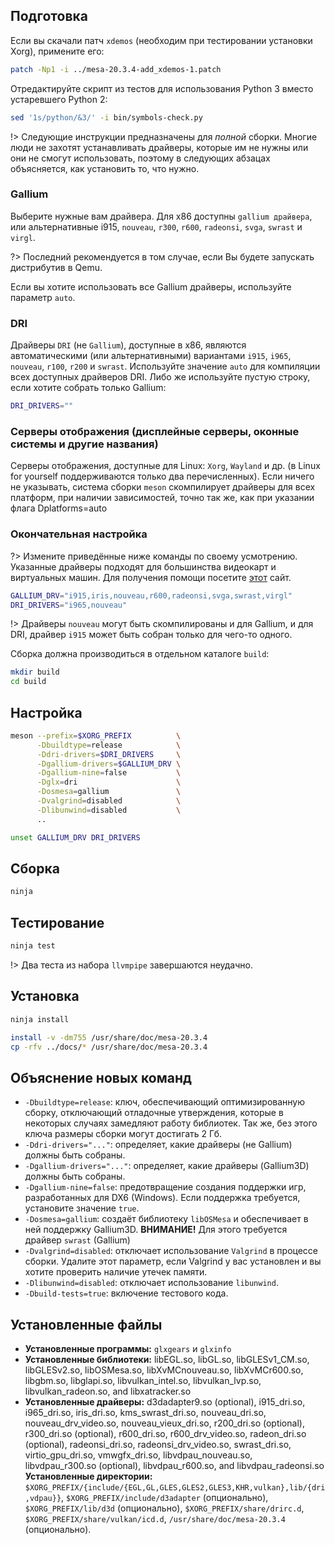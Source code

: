 <package-info :package="package" showsbu2></package-info>

<script>
		new Vue({
		el: '#main',
		data: { package: {} },
		mounted: function () {
				this.getPackage('mesa');
		},
		methods: {
			getPackage: function(name) {
					getPackage(name)
					.then(response => this.package = response);
			},
		}
  })
</script>

## Подготовка

Если вы скачали патч `xdemos` (необходим при тестировании установки Xorg), примените его:

```bash
patch -Np1 -i ../mesa-20.3.4-add_xdemos-1.patch
```

Отредактируйте скрипт из тестов для использования Python 3 вместо устаревшего Python 2:

```bash
sed '1s/python/&3/' -i bin/symbols-check.py
```

!> Следующие инструкции предназначены для *полной* сборки. Многие люди не захотят устанавливать драйверы, которые им не нужны или они не смогут использовать, поэтому в следующих абзацах объясняется, как установить то, что нужно.

### Gallium
Выберите нужные вам драйвера. Для x86 доступны `gallium драйвера`, или альтернативные i915, `nouveau`, `r300`, `r600`, `radeonsi`, `svga`, `swrast` и `virgl`.

?> Последний рекомендуется в том случае, если Вы будете запускать дистрибутив в Qemu.

Если вы хотите использовать все Gallium драйверы, используйте параметр `auto`.

### DRI

Драйверы `DRI` (не `Gallium`), доступные в x86, являются автоматическими (или альтернативными) вариантами `i915`, `i965`, `nouveau`, `r100`, `r200` и `swrast`. Используйте значение `auto` для компиляции всех доступных драйверов DRI. Либо же используйте пустую строку, если хотите собрать только Gallium:

```bash
DRI_DRIVERS=""
```

### Серверы отображения (дисплейные серверы, оконные системы и другие названия)

Серверы отображения, доступные для Linux: `Xorg`, `Wayland` и др. (в Linux for yourself поддерживаются только два перечисленных). Если ничего не указывать, система сборки `meson` скомпилирует драйверы для всех платформ, при наличии зависимостей, точно так же, как при указании флага Dplatforms=auto

### Окончательная настройка

?> Измените приведённые ниже команды по своему усмотрению. Указанные драйверы подходят для большинства видеокарт и виртуальных машин. Для получения помощи посетите [этот](https://docs.mesa3d.org/systems.html) сайт.

```bash
GALLIUM_DRV="i915,iris,nouveau,r600,radeonsi,svga,swrast,virgl"
DRI_DRIVERS="i965,nouveau"
```

!> Драйверы `nouveau` могут быть скомпилированы и для Gallium, и для DRI, драйвер `i915` может быть собран только для чего-то одного.

Сборка должна производиться в отдельном каталоге `build`:

```bash
mkdir build
cd build
```

## Настройка

```bash
meson --prefix=$XORG_PREFIX          \
      -Dbuildtype=release            \
      -Ddri-drivers=$DRI_DRIVERS     \
      -Dgallium-drivers=$GALLIUM_DRV \
      -Dgallium-nine=false           \
      -Dglx=dri                      \
      -Dosmesa=gallium               \
      -Dvalgrind=disabled            \
      -Dlibunwind=disabled           \
      ..

unset GALLIUM_DRV DRI_DRIVERS
```

## Сборка

```bash
ninja
```

## Тестирование

```bash
ninja test
```

!> Два теста из набора `llvmpipe` завершаются неудачно.

## Установка

```bash
ninja install

install -v -dm755 /usr/share/doc/mesa-20.3.4
cp -rfv ../docs/* /usr/share/doc/mesa-20.3.4
```

## Объяснение новых команд

* `-Dbuildtype=release`: ключ, обеспечивающий оптимизированную сборку, отключающий отладочные утверждения, которые в некоторых случаях замедляют работу библиотек. Так же, без этого ключа размеры сборки могут достигать 2 Гб.
* `-Ddri-drivers="..."`: определяет, какие драйверы (не Gallium) должны быть собраны.
* `-Dgallium-drivers="..."`: определяет, какие драйверы (Gallium3D) должны быть собраны.
* `-Dgallium-nine=false`: предотвращение создания поддержки игр, разработанных для DX6 (Windows). Если поддержка требуется, установите значение `true`.
* `-Dosmesa=gallium`: создаёт библиотеку `libOSMesa` и обеспечивает в ней поддержку Gallium3D. **ВНИМАНИЕ!** Для этого требуется драйвер `swrast` (Gallium)
* `-Dvalgrind=disabled`: отключает использование `Valgrind` в процессе сборки. Удалите этот параметр, если Valgrind у вас установлен и вы хотите проверить наличие утечек памяти.
* `-Dlibunwind=disabled`: отключает использование `libunwind`.
* `-Dbuild-tests=true`: включение тестового кода.

## Установленные файлы
* **Установленные программы:** `glxgears` и `glxinfo`
* **Установленные библиотеки:** libEGL.so, libGL.so, libGLESv1_CM.so, libGLESv2.so, libOSMesa.so, libXvMCnouveau.so, libXvMCr600.so, libgbm.so, libglapi.so, libvulkan_intel.so, libvulkan_lvp.so, libvulkan_radeon.so, and libxatracker.so
* **Установленные драйверы:** d3dadapter9.so (optional), i915_dri.so, i965_dri.so, iris_dri.so, kms_swrast_dri.so, nouveau_dri.so, nouveau_drv_video.so, nouveau_vieux_dri.so, r200_dri.so (optional), r300_dri.so (optional), r600_dri.so, r600_drv_video.so, radeon_dri.so (optional), radeonsi_dri.so, radeonsi_drv_video.so, swrast_dri.so, virtio_gpu_dri.so, vmwgfx_dri.so, libvdpau_nouveau.so, libvdpau_r300.so (optional), libvdpau_r600.so, and libvdpau_radeonsi.so
**Установленные директории:** `$XORG_PREFIX/{include/{EGL,GL,GLES,GLES2,GLES3,KHR,vulkan},lib/{dri,vdpau}}`, `$XORG_PREFIX/include/d3adapter` (опционально), `$XORG_PREFIX/lib/d3d` (опционально), `$XORG_PREFIX/share/drirc.d`, `$XORG_PREFIX/share/vulkan/icd.d`, `/usr/share/doc/mesa-20.3.4` (опционально).
